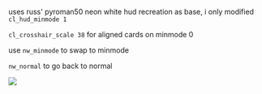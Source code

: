 uses russ' pyroman50 neon white hud recreation as base, i only modified `cl_hud_minmode 1`

`cl_crosshair_scale 38` for aligned cards on minmode 0

use `nw_minmode` to swap to minmode

`nw_normal` to go back to normal

![](https://i.pinimg.com/originals/92/24/de/9224de6bc2005989ba21e8edd4f13576.gif)
